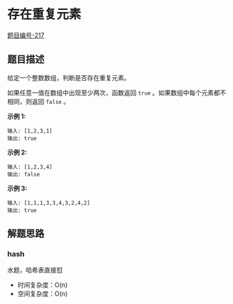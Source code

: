 # 存在重复元素

[题目编号-217](https://leetcode-cn.com/problems/contains-duplicate/)



## 题目描述

给定一个整数数组，判断是否存在重复元素。

如果任意一值在数组中出现至少两次，函数返回 `true` 。如果数组中每个元素都不相同，则返回 `false` 。

 

**示例 1:**

```
输入: [1,2,3,1]
输出: true
```

**示例 2:**

```
输入: [1,2,3,4]
输出: false
```

**示例 3:**

```
输入: [1,1,1,3,3,4,3,2,4,2]
输出: true
```



## 解题思路

### hash

水题，哈希表直接怼

* 时间复杂度：O(n)
* 空间复杂度：O(n)